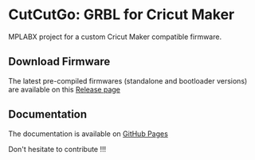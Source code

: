# CutCutGo: GRBL for Cricut Maker

MPLABX project for a custom Cricut Maker compatible firmware.

## Download Firmware
The latest pre-compiled firmwares (standalone and bootloader versions) are available on this [Release page](https://github.com/virtualabs/cutcutgo/releases/tag/latest)

## Documentation
The documentation is available on [GitHub Pages](https://virtualabs.github.io/cutcutgo/)

Don't hesitate to contribute !!!

